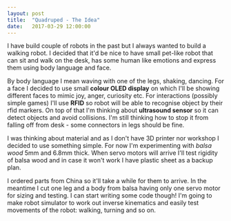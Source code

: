 ```yaml
---
layout: post
title:  "Quadruped - The Idea"
date:   2017-03-29 12:00:00
---
```

I have build couple of robots in the past but I always wanted to build a walking robot. I decided that it'd be nice to have small pet-like robot that can sit and walk on the desk, has some human like emotions and express them using body language and face.

By body language I mean waving with one of the legs, shaking, dancing. For a face I decided to use small **colour OLED display** on which I'll be showing different faces to mimic joy, anger, curiosity etc. For interactions (possibly simple games) I'll use **RFID** so robot will be able to recognise object by their rfid markers. On top of that I'm thinking about **ultrasound sensor** so it can detect objects and avoid collisions. I'm still thinking how to stop it from falling off from desk - some connectors in legs should be fine.

I was thinking about material and as I don't have 3D printer nor workshop I decided to use something simple. For now I'm experimenting with *balsa wood* 5mm and 6.8mm thick. When servo motors will arrive I'll test rigidity of balsa wood and in case it won't work I have plastic sheet as a backup plan.

I ordered parts from China so it'll take a while for them to arrive. In the meantime I cut one leg and a body from balsa having only one servo motor for sizing and testing. I can start writing some code though! I'm going to make robot simulator to work out inverse kinematics and easily test movements of the robot: walking, turning and so on.